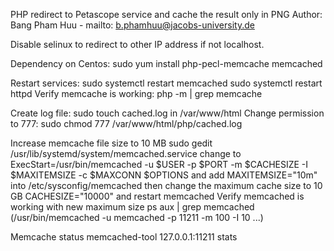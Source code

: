PHP redirect to Petascope service and cache the result only in PNG
Author: Bang Pham Huu - mailto: b.phamhuu@jacobs-university.de

Disable selinux to redirect to other IP address if not localhost.

Dependency on Centos: sudo yum install php-pecl-memcache memcached

Restart services: sudo systemctl restart memcached
              sudo systemctl restart httpd
Verify memcache is working: php -m | grep memcache

Create log file: sudo touch cached.log in /var/www/html
Change permission to 777: sudo chmod 777 /var/www/html/php/cached.log

Increase memcache file size to 10 MB
sudo gedit /usr/lib/systemd/system/memcached.service
change to 
ExecStart=/usr/bin/memcached -u $USER -p $PORT -m $CACHESIZE -I $MAXITEMSIZE -c $MAXCONN $OPTIONS 
and add MAXITEMSIZE="10m" into /etc/sysconfig/memcached 
then change the maximum cache size to 10 GB
CACHESIZE="10000"
and restart memcached
Verify memcached is working with new maximum size
ps aux | grep memcached (/usr/bin/memcached -u memcached -p 11211 -m 100 -I 10 ...)

Memcache status
memcached-tool 127.0.0.1:11211 stats 
